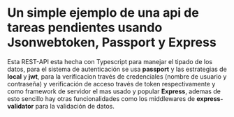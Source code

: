 # Un simple ejemplo de una api de tareas pendientes usando Jsonwebtoken, Passport y Express

Esta REST-API esta hecha con Typescript para manejar el tipado de los datos, para el sistema de autenticación se usa **passport** y las estrategias de **local** y **jwt**, para la verificacion través de credenciales (nombre de usuario y contraseña) y verificación de acceso través de token respectivamente y como framework de servidor el mas usado y popular **Express**, ademas de esto sencillo hay otras funcionalidades como los middlewares de **express-validator** para la validación de datos.
